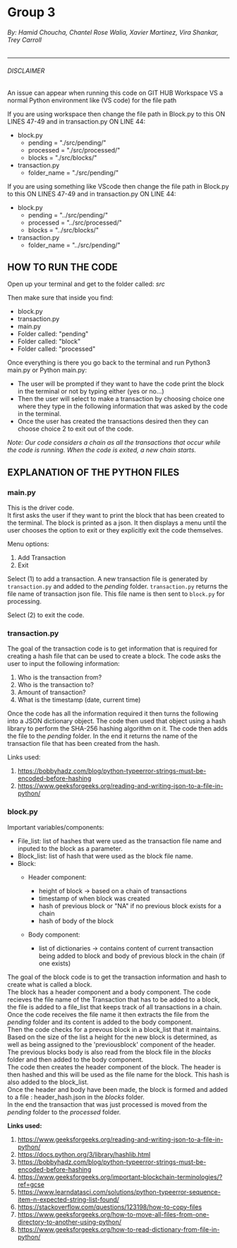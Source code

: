 
# Group 3

###### By: Hamid Choucha, Chantel Rose Walia, Xavier Martinez, Vira Shankar, Trey Carroll 
  
---------------------------------------------------------------------------------------------------
###### *DISCLAIMER*

An issue can appear when running this code on GIT HUB Workspace VS a normal Python environment like (VS code) for the file path
    
If you are using workspace then change the file path in Block.py to this ON LINES 47-49 and in transaction.py ON LINE 44:
* block.py
    - pending = "./src/pending/"
    - processed = "./src/processed/"
    - blocks = "./src/blocks/"
* transaction.py
    - folder_name = "./src/pending/"

If you are using something like VScode then change the file path in Block.py to this ON LINES 47-49 and in transaction.py ON LINE 44:
* block.py
    - pending = "../src/pending/"
    - processed = "../src/processed/"
    - blocks = "../src/blocks/"
* transaction.py
    - folder_name = "../src/pending/"


## HOW TO RUN THE CODE
Open up your terminal and get to the folder called: *src*

Then make sure that inside you find:
- block.py 
- transaction.py
- main.py
- Folder called: "pending"
- Folder called: "block"
- Folder called: "processed"

Once everything is there you go back to the terminal and run Python3 main.py or Python main.py:
* The user will be prompted if they want to have the code print the block in the terminal or not by typing either (yes or no...)
* Then the user will select to make a transaction by choosing choice one where they type in the following information that was asked by the code in the terminal.
* Once the user has created the transactions desired then they can choose choice 2 to exit out of the code.

*Note: Our code considers a chain as all the transactions that occur while the code is running. When the code is exited, a new chain starts.*


## EXPLANATION OF THE PYTHON FILES 



### main.py
This is the driver code. <br/>
It first asks the user if they want to print the block that has been created to the terminal. The block is printed as a json. It then displays a menu until the user chooses the option to exit or they explicitly exit the code themselves.<br/>

Menu options:
1. Add Transaction
2. Exit 

Select (1) to add a transaction. A new transaction file is generated by ```transaction.py``` and added to the *pending* folder.
```transaction.py``` returns the file name of transaction json file. This file name is then sent to ```block.py``` for processing. <br/>

Select (2) to exit the code.<br/>



### transaction.py
The goal of the transaction code is to get information that is required for creating a hash file that can be used to create a block.
The code asks the user to input the following information:
1. Who is the transaction from?
2. Who is the transaction to?
3. Amount of transaction?
4. What is the timestamp (date, current time)

Once the code has all the information required it then turns the following into a JSON dictionary object. The code then 
used that object using a hash library to perform the SHA-256 hashing algorithm on it. 
The code then adds the file to the *pending* folder.
In the end it returns the name of the transaction file that has been created from the hash.

Links used:
1. https://bobbyhadz.com/blog/python-typeerror-strings-must-be-encoded-before-hashing
2. https://www.geeksforgeeks.org/reading-and-writing-json-to-a-file-in-python/



### block.py 
Important variables/components:
- File_list: list of hashes that were used as the transaction file name and inputed to the block as a parameter.
- Block_list: list of hash that were used as the block file name.
- Block:
    - Header component: 
        * height of block -> based on a chain of transactions
        * timestamp of when block was created 
        * hash of previous block or "NA" if no previous block exists for a chain
        * hash of body of the block

    - Body component:
        * list of dictionaries -> contains content of current transaction being added to block and body of previous block in the chain (if one exists)

The goal of the block code is to get the transaction information and hash to create what is called a block.<br/> 
The block has a header component and a body component. The code recieves the file name of the Transaction that has to be added to a block, the file is added to a file_list that keeps track of all transactions in a chain.<br/> 
Once the code receives the file name it then extracts the file from the *pending* folder and its content is added to the body component.<br/> 
Then the code checks for a prevous block in a block_list that it maintains. Based on the size of the list a height for the new block is determined, as well as being assigned to the 'previousblock' component of the header.<br/> 
The previous blocks body is also read from the block file in the *blocks* folder and then added to the body component.<br/> 
The code then creates the header component of the block. The header is then hashed and this will be used as the file name for the block. This hash is also added to the block_list.<br/> 
Once the header and body have been made, the block is formed and added to a file : header_hash.json in the *blocks* folder.<br/> 
In the end the transaction that was just processed is moved from the *pending* folder to the *processed* folder.<br/> 


**Links used:**
1. https://www.geeksforgeeks.org/reading-and-writing-json-to-a-file-in-python/
2. https://docs.python.org/3/library/hashlib.html
3. https://bobbyhadz.com/blog/python-typeerror-strings-must-be-encoded-before-hashing
4. https://www.geeksforgeeks.org/important-blockchain-terminologies/?ref=gcse
5. https://www.learndatasci.com/solutions/python-typeerror-sequence-item-n-expected-string-list-found/
6. https://stackoverflow.com/questions/123198/how-to-copy-files
7. https://www.geeksforgeeks.org/how-to-move-all-files-from-one-directory-to-another-using-python/
8. https://www.geeksforgeeks.org/how-to-read-dictionary-from-file-in-python/
